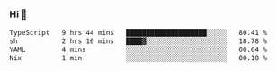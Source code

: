 ### Hi 👋

<!--START_SECTION:waka-->

```txt
TypeScript   9 hrs 44 mins   ████████████████████░░░░░   80.41 %
sh           2 hrs 16 mins   ████▓░░░░░░░░░░░░░░░░░░░░   18.78 %
YAML         4 mins          ░░░░░░░░░░░░░░░░░░░░░░░░░   00.64 %
Nix          1 min           ░░░░░░░░░░░░░░░░░░░░░░░░░   00.18 %
```

<!--END_SECTION:waka-->
